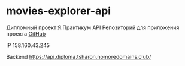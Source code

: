 # movies-explorer-api
Дипломный проект Я.Практикум API
Репозиторий для приложения проекта [GitHub](https://github.com/tsharon-byte/movies-explorer-api)

IP 158.160.43.245

Backend https://api.diploma.tsharon.nomoredomains.club/
